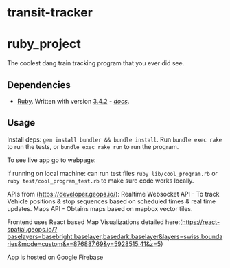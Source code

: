 # transit-tracker


# ruby_project

The coolest dang train tracking program that you ever did see.

## Dependencies

* [Ruby](https://www.ruby-lang.org/en/).  Written with version [3.4.2](https://www.ruby-lang.org/en/news/2025/02/14/ruby-3-4-2-released/) - *[docs](https://docs.ruby-lang.org/en/3.4/)*.

## Usage

Install deps: `gem install bundler && bundle install`.  Run `bundle exec rake` to run the tests, or `bundle exec rake run` to run the program.

To see live app go to webpage: 

if running on local machine: can run test files `ruby lib/cool_program.rb` or `ruby test/cool_program_test.rb` to make sure code works locally. 


APIs from (https://developer.geops.io/):
Realtime Websocket API - To track Vehicle positions & stop sequences based on scheduled times & real time updates.
Maps API - Obtains maps based on mapbox vector tiles.

Frontend uses React based Map Visualizations detailed here:(https://react-spatial.geops.io/?baselayers=basebright.baselayer,basedark.baselayer&layers=swiss.boundaries&mode=custom&x=876887.69&y=5928515.41&z=5)

App is hosted on Google Firebase